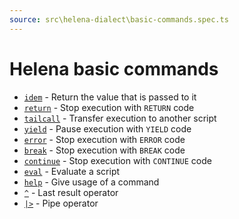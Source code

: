```yaml
---
source: src\helena-dialect\basic-commands.spec.ts
---
```

# Helena basic commands

- [`idem`](../../pages/helena-dialect/commands/idem.md) - Return the value that is passed to it
- [`return`](../../pages/helena-dialect/commands/return.md) - Stop execution with `RETURN` code
- [`tailcall`](../../pages/helena-dialect/commands/tailcall.md) - Transfer execution to another script
- [`yield`](../../pages/helena-dialect/commands/yield.md) - Pause execution with `YIELD` code
- [`error`](../../pages/helena-dialect/commands/error.md) - Stop execution with `ERROR` code
- [`break`](../../pages/helena-dialect/commands/break.md) - Stop execution with `BREAK` code
- [`continue`](../../pages/helena-dialect/commands/continue.md) - Stop execution with `CONTINUE` code
- [`eval`](../../pages/helena-dialect/commands/eval.md) - Evaluate a script
- [`help`](../../pages/helena-dialect/commands/help.md) - Give usage of a command
- [`^`](../../pages/helena-dialect/commands/^.md) - Last result operator
- [`|>`](../../pages/helena-dialect/commands/pipe.md) - Pipe operator


